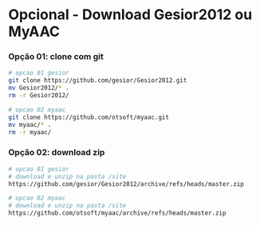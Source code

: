 # Opcional - Download Gesior2012 ou MyAAC

### Opção 01: clone com git
``` bash
# opcao 01 gesior
git clone https://github.com/gesior/Gesior2012.git
mv Gesior2012/* .
rm -r Gesior2012/

# opcao 02 myaac
git clone https://github.com/otsoft/myaac.git
mv myaac/* .
rm -r myaac/
```

### Opção 02: download zip
``` bash
# opcao 01 gesior
# download e unzip na pasta /site
https://github.com/gesior/Gesior2012/archive/refs/heads/master.zip

# opcao 02 myaac
# download e unzip na pasta /site
https://github.com/otsoft/myaac/archive/refs/heads/master.zip
```
